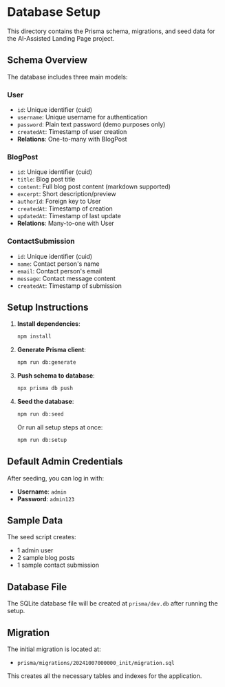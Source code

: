 # Database Setup

This directory contains the Prisma schema, migrations, and seed data for the AI-Assisted Landing Page project.

## Schema Overview

The database includes three main models:

### User
- `id`: Unique identifier (cuid)
- `username`: Unique username for authentication
- `password`: Plain text password (demo purposes only)
- `createdAt`: Timestamp of user creation
- **Relations**: One-to-many with BlogPost

### BlogPost
- `id`: Unique identifier (cuid)
- `title`: Blog post title
- `content`: Full blog post content (markdown supported)
- `excerpt`: Short description/preview
- `authorId`: Foreign key to User
- `createdAt`: Timestamp of creation
- `updatedAt`: Timestamp of last update
- **Relations**: Many-to-one with User

### ContactSubmission
- `id`: Unique identifier (cuid)
- `name`: Contact person's name
- `email`: Contact person's email
- `message`: Contact message content
- `createdAt`: Timestamp of submission

## Setup Instructions

1. **Install dependencies**:
   ```bash
   npm install
   ```

2. **Generate Prisma client**:
   ```bash
   npm run db:generate
   ```

3. **Push schema to database**:
   ```bash
   npx prisma db push
   ```

4. **Seed the database**:
   ```bash
   npm run db:seed
   ```

   Or run all setup steps at once:
   ```bash
   npm run db:setup
   ```

## Default Admin Credentials

After seeding, you can log in with:
- **Username**: `admin`
- **Password**: `admin123`

## Sample Data

The seed script creates:
- 1 admin user
- 2 sample blog posts
- 1 sample contact submission

## Database File

The SQLite database file will be created at `prisma/dev.db` after running the setup.

## Migration

The initial migration is located at:
- `prisma/migrations/20241007000000_init/migration.sql`

This creates all the necessary tables and indexes for the application.